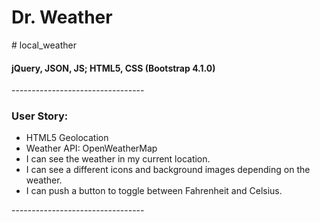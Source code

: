 <h1>Dr. Weather</h1> 
# local_weather
<h4>jQuery, JSON, JS; HTML5, CSS (Bootstrap 4.1.0) </h4>
<p>---------------------------------</p>
<h3 class="text-center">User Story:</h3>
<ul>
  <li> HTML5 Geolocation </li>
  <li> Weather API: OpenWeatherMap  </li>
  <li> I can see the weather in my current location. </li>
  <li>I can see a different icons and background images depending on the weather.</li>
  <li>I can push a button to toggle between Fahrenheit and Celsius.</li>
</ul>
<p>---------------------------------</p>
